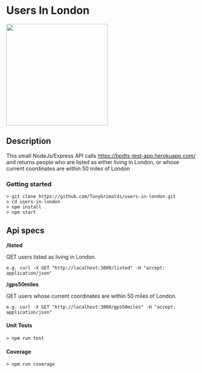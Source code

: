 # Users In London

<img src="https://images.pexels.com/photos/374815/pexels-photo-374815.jpeg?auto=compress&cs=tinysrgb&dpr=2&h=650&w=940" height="270">

## Description

This small NodeJs/Express API calls https://bpdts-test-app.herokuapp.com/ and returns people who are listed as either living in London, or whose current coordinates are within 50 miles of London

### Getting started

```
> git clone https://github.com/TonyGrimaldi/users-in-london.git
> cd users-in-london
> npm install
> npm start
```

## Api specs

**/listed**

GET users listed as living in London.

```
e.g. curl -X GET "http://localhost:3000/listed" -H "accept: application/json"
```

**/gps50miles**

GET users whose current coordinates are within 50 miles of London.

```
e.g. curl -X GET "http://localhost:3000/gps50miles" -H "accept: application/json"
```

#### Unit Tests

```
> npm run test
```

#### Coverage

```
> npm run coverage
```
